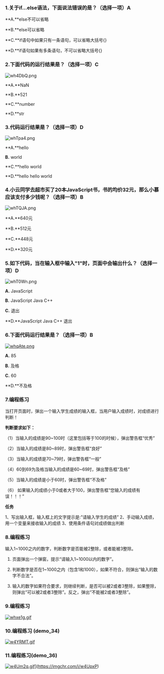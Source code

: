 ### 1.关于if…else语法，下面说法错误的是？（选择一项）A

**A.**else不可以省略

**B.**else可以省略

**C.**if语句中如果只有一条语句，可以省略大括号{}

**D.**if语句如果有多条语句，不可以省略大括号{}



### 2.下面代码的运行结果是？（选择一项）C

![wh4DbQ.png](https://s1.ax1x.com/2020/09/18/wh4DbQ.png)



**A.**NaN

**B.**521

**C.**number

**D.**str



### 3.代码运行结果是？（选择一项）D

![whTpa4.png](https://s1.ax1x.com/2020/09/18/whTpa4.png)

**A.**hello

**B.** world

**C.**hello world

**D.**hello hello world



### 4.小云同学去超市买了20本JavaScript书，书的均价32元，那么小慕应该支付多少钱呢？（选择一项）B

![whTQJA.png](https://s1.ax1x.com/2020/09/18/whTQJA.png)

**A.**640元

**B.**512元

**C.**448元

**D.**320元



### 5.如下代码，当在输入框中输入"1"时，页面中会输出什么？（选择一项）D

![whT0Wn.png](https://s1.ax1x.com/2020/09/18/whT0Wn.png)

**A.** JavaScript

**B.** JavaScript Java C++

**C.** 退出

**D.**JavaScript Java C++ 退出



### 6.下面代码运行结果是？（选择一项）B

[![whqAte.png](https://s1.ax1x.com/2020/09/18/whqAte.png)](https://imgchr.com/i/whqAte)

**A.** 85

**B.** 及格

**C.** 60

**D.**不及格



### 7.编程练习

当打开页面时，弹出一个输入学生成绩的输入框，当用户输入成绩时，对成绩进行判断！

**判断要求如下：**

（1）当输入的成绩是90~100时（这里包括等于100的时候），弹出警告框“优秀”

（2）当输入的成绩是80~89时，弹出警告框“良好”

（3）当输入的成绩是70~79时，弹出警告框“一般”

（4）60到69为及格当输入的成绩是60~69时，弹出警告框“及格”

（5）当输入的成绩是小于60时，弹出警告框“不及格”

（6） 如果输入的成绩小于0或者大于100，弹出警告框“您输入的成绩有误！！！”

**任务**

1、写出输入框，输入框上的文字提示是:”请输入学生的成绩”
2、手动输入成绩，用一个变量来接收输入的成绩
3、使用条件语句对成绩做出判断

### 8.编程练习

输入1~1000之内的数字，判断数字是否能被2整除，或者能被3整除。

1. 页面弹出一个弹窗，提示“请输入1~1000以内的数字”。

2. 判断数字是否在1~1000之内（包含1和1000），如果不符合，则弹出“输入的数字不合法”。

3. 输入的数字如果符合要求，则继续判断，是否可以被2或者3整除，如果整除，则弹出“可以被2或者3整除”。反之，弹出“不能被2或者3整除”。



### 9.编程练习

[![whxe1g.gif](https://s1.ax1x.com/2020/09/18/whxe1g.gif)](https://imgchr.com/i/whxe1g)



### 10.编程练习 (demo_34)

[![w4YRMT.gif](https://s1.ax1x.com/2020/09/18/w4YRMT.gif)](https://imgchr.com/i/w4YRMT)

### 11.编程练习(demo_36)

[![w4Um2q.gif](https://s1.ax1x.com/2020/09/18/w4Um2q.gif)](https://imgchr.com/i/w4Um2q)](https://imgchr.com/i/w4UpxP)
